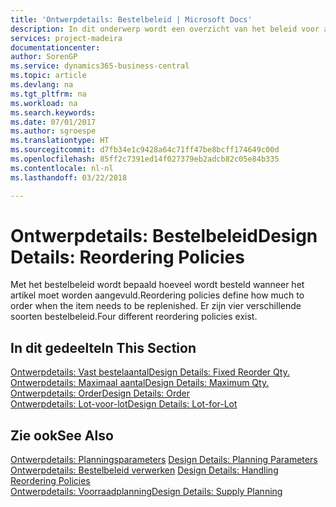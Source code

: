 ```yaml
---
title: 'Ontwerpdetails: Bestelbeleid | Microsoft Docs'
description: In dit onderwerp wordt een overzicht van het beleid voor artikelaanvulling gegeven.
services: project-madeira
documentationcenter: 
author: SorenGP
ms.service: dynamics365-business-central
ms.topic: article
ms.devlang: na
ms.tgt_pltfrm: na
ms.workload: na
ms.search.keywords: 
ms.date: 07/01/2017
ms.author: sgroespe
ms.translationtype: HT
ms.sourcegitcommit: d7fb34e1c9428a64c71ff47be8bcff174649c00d
ms.openlocfilehash: 85ff2c7391ed14f027379eb2adcb82c05e84b335
ms.contentlocale: nl-nl
ms.lasthandoff: 03/22/2018

---
```

# <a name="design-details-reordering-policies"></a><span data-ttu-id="7dbca-103">Ontwerpdetails: Bestelbeleid</span><span class="sxs-lookup"><span data-stu-id="7dbca-103">Design Details: Reordering Policies</span></span>
<span data-ttu-id="7dbca-104">Met het bestelbeleid wordt bepaald hoeveel wordt besteld wanneer het artikel moet worden aangevuld.</span><span class="sxs-lookup"><span data-stu-id="7dbca-104">Reordering policies define how much to order when the item needs to be replenished.</span></span> <span data-ttu-id="7dbca-105">Er zijn vier verschillende soorten bestelbeleid.</span><span class="sxs-lookup"><span data-stu-id="7dbca-105">Four different reordering policies exist.</span></span>  

## <a name="in-this-section"></a><span data-ttu-id="7dbca-106">In dit gedeelte</span><span class="sxs-lookup"><span data-stu-id="7dbca-106">In This Section</span></span>  
[<span data-ttu-id="7dbca-107">Ontwerpdetails: Vast bestelaantal</span><span class="sxs-lookup"><span data-stu-id="7dbca-107">Design Details: Fixed Reorder Qty.</span></span>](design-details-fixed-reorder-qty.md)  
[<span data-ttu-id="7dbca-108">Ontwerpdetails: Maximaal aantal</span><span class="sxs-lookup"><span data-stu-id="7dbca-108">Design Details: Maximum Qty.</span></span>](design-details-maximum-qty.md)  
[<span data-ttu-id="7dbca-109">Ontwerpdetails: Order</span><span class="sxs-lookup"><span data-stu-id="7dbca-109">Design Details: Order</span></span>](design-details-order.md)  
[<span data-ttu-id="7dbca-110">Ontwerpdetails: Lot-voor-lot</span><span class="sxs-lookup"><span data-stu-id="7dbca-110">Design Details: Lot-for-Lot</span></span>](design-details-lot-for-lot.md)  

## <a name="see-also"></a><span data-ttu-id="7dbca-111">Zie ook</span><span class="sxs-lookup"><span data-stu-id="7dbca-111">See Also</span></span>  
<span data-ttu-id="7dbca-112">[Ontwerpdetails: Planningsparameters](design-details-planning-parameters.md) </span><span class="sxs-lookup"><span data-stu-id="7dbca-112">[Design Details: Planning Parameters](design-details-planning-parameters.md) </span></span>  
<span data-ttu-id="7dbca-113">[Ontwerpdetails: Bestelbeleid verwerken](design-details-handling-reordering-policies.md) </span><span class="sxs-lookup"><span data-stu-id="7dbca-113">[Design Details: Handling Reordering Policies](design-details-handling-reordering-policies.md) </span></span>  
[<span data-ttu-id="7dbca-114">Ontwerpdetails: Voorraadplanning</span><span class="sxs-lookup"><span data-stu-id="7dbca-114">Design Details: Supply Planning</span></span>](design-details-supply-planning.md)

